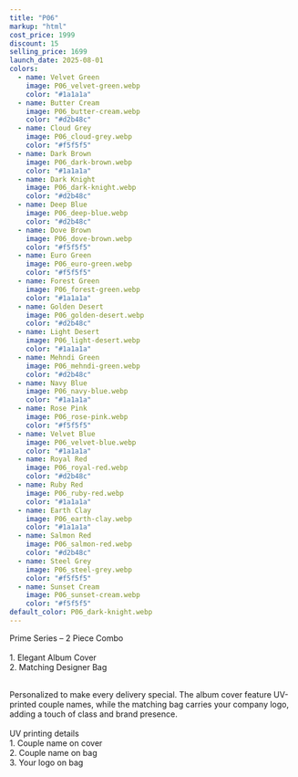 ```yaml
---
title: "P06"
markup: "html"
cost_price: 1999
discount: 15
selling_price: 1699
launch_date: 2025-08-01
colors:
  - name: Velvet Green
    image: P06_velvet-green.webp
    color: "#1a1a1a"
  - name: Butter Cream
    image: P06_butter-cream.webp
    color: "#d2b48c"
  - name: Cloud Grey
    image: P06_cloud-grey.webp
    color: "#f5f5f5"
  - name: Dark Brown
    image: P06_dark-brown.webp
    color: "#1a1a1a"
  - name: Dark Knight
    image: P06_dark-knight.webp
    color: "#d2b48c"
  - name: Deep Blue
    image: P06_deep-blue.webp
    color: "#d2b48c"
  - name: Dove Brown
    image: P06_dove-brown.webp
    color: "#f5f5f5"
  - name: Euro Green
    image: P06_euro-green.webp
    color: "#f5f5f5"
  - name: Forest Green
    image: P06_forest-green.webp
    color: "#1a1a1a"
  - name: Golden Desert
    image: P06_golden-desert.webp
    color: "#d2b48c"
  - name: Light Desert
    image: P06_light-desert.webp
    color: "#1a1a1a"
  - name: Mehndi Green
    image: P06_mehndi-green.webp
    color: "#d2b48c"
  - name: Navy Blue
    image: P06_navy-blue.webp
    color: "#1a1a1a"
  - name: Rose Pink
    image: P06_rose-pink.webp
    color: "#f5f5f5"
  - name: Velvet Blue
    image: P06_velvet-blue.webp
    color: "#1a1a1a"
  - name: Royal Red
    image: P06_royal-red.webp
    color: "#d2b48c"
  - name: Ruby Red
    image: P06_ruby-red.webp
    color: "#1a1a1a"
  - name: Earth Clay
    image: P06_earth-clay.webp
    color: "#1a1a1a"
  - name: Salmon Red
    image: P06_salmon-red.webp
    color: "#d2b48c"
  - name: Steel Grey
    image: P06_steel-grey.webp
    color: "#f5f5f5"
  - name: Sunset Cream
    image: P06_sunset-cream.webp
    color: "#f5f5f5"
default_color: P06_dark-knight.webp
---
```


Prime Series – 2 Piece Combo<br><br> <span class='text-b font-medium text-lime-300 mb-1'> 1. Elegant Album Cover<br> 2. Matching Designer Bag<br><br> </span> <div class='max-w-xl mx-auto'> Personalized to make every delivery special. The album cover feature UV-printed couple names, while the matching bag carries your company logo, adding a touch of class and brand presence. </div> <div class='max-w-xl mx-auto text-b font-medium text-lime-300 mb-1'> <br>UV printing details<br> </div> <span class='text-r mb-1'> 1. Couple name on cover<br> 2. Couple name on bag<br> 3. Your logo on bag<br> </span>
